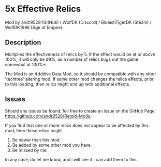 # 5x Effective Relics

Mod by andr9528 (GitHub) / WolfDK (Discord) / BlueishTigerDK (Steam) / WolfDK1996 (Age of Empire).

## Description

Multiplies the effectiveness of relics by 5.
If the effect would be at or above 100%, it will only be 99%, as a number of relics bugs out the game somewhat at 100%+.

The Mod is an Additive Data Mod, so it should be compatible with any other 'techtree' altering mod.
If some other mod changes the relics effects, prior to this loading, then relics might end up with additional effects.

## Issues

Should any issues be found, fell free to create an issue on the GitHub Page <https://github.com/andr9528/Retold-Mods>.

If you find that one or more relics does not appear to be affected by this mod, then those relics might

1. Be newer than this mod.
2. Be added by some other mod you have.
3. Be missed by me.

In any case, do let me know, and i will see if i can add them to this.
